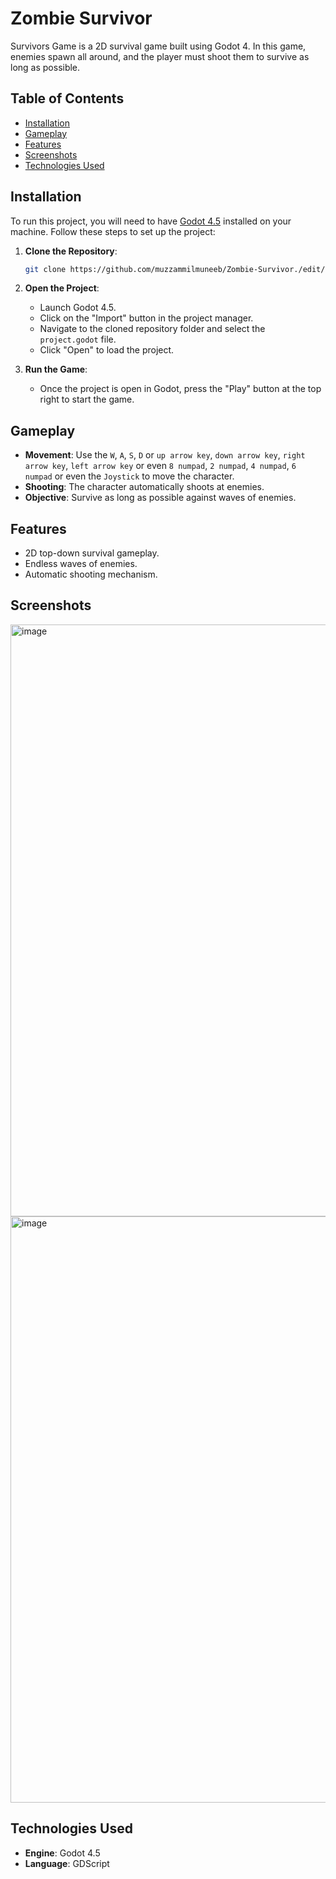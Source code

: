 # Zombie Survivor

Survivors Game is a 2D survival game built using Godot 4. In this game, enemies spawn all around, and the player must shoot them to survive as long as possible.

## Table of Contents

- [Installation](#installation)
- [Gameplay](#gameplay)
- [Features](#features)
- [Screenshots](#screenshots)
- [Technologies Used](#technologies-used)

## Installation

To run this project, you will need to have [Godot 4.5](https://godotengine.org/download) installed on your machine. Follow these steps to set up the project:

1. **Clone the Repository**:
   ```bash
   git clone https://github.com/muzzammilmuneeb/Zombie-Survivor./edit/main/README.md
   ```
2. **Open the Project**:
   - Launch Godot 4.5.
   - Click on the "Import" button in the project manager.
   - Navigate to the cloned repository folder and select the `project.godot` file.
   - Click "Open" to load the project.

3. **Run the Game**:
   - Once the project is open in Godot, press the "Play" button at the top right to start the game.

## Gameplay

- **Movement**: Use the `W`, `A`, `S`, `D` or `up arrow key`, `down arrow key`, `right arrow key`, `left arrow key` or even `8 numpad`, `2 numpad`, `4 numpad`, `6 numpad` or even the `Joystick` to move the character.
- **Shooting**: The character automatically shoots at enemies.
- **Objective**: Survive as long as possible against waves of enemies.

## Features

- 2D top-down survival gameplay.
- Endless waves of enemies.
- Automatic shooting mechanism.

## Screenshots

<img width="1589" height="947" alt="image" src="https://github.com/user-attachments/assets/7b6282e1-f4d6-42ca-83a1-5918ee035986" />

<img width="1645" height="938" alt="image" src="https://github.com/user-attachments/assets/d1f79853-7cf2-40c9-8951-94d074eeb604" />

## Technologies Used

- **Engine**: Godot 4.5
- **Language**: GDScript
